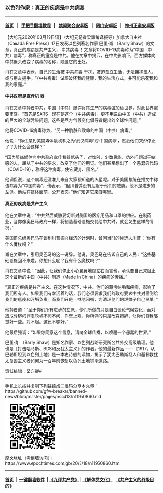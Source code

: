 ### 以色列作家：真正的疾病是中共病毒
------------------------

#### [首页](https://github.com/gfw-breaker/banned-news/blob/master/README.md) &nbsp;&nbsp;|&nbsp;&nbsp; [手把手翻墙教程](https://github.com/gfw-breaker/guides/wiki) &nbsp;&nbsp;|&nbsp;&nbsp; [禁闻聚合安卓版](https://github.com/gfw-breaker/bn-android) &nbsp;&nbsp;|&nbsp;&nbsp; [网门安卓版](https://github.com/oGate2/oGate) &nbsp;&nbsp;|&nbsp;&nbsp; [神州正道安卓版](https://github.com/SzzdOgate/update) 



<div><p>
 【大纪元2020年03月19日讯】（大纪元记者梁耀编译报导）加拿大自由社（Canada Free Press）17日发表以色列著名作家
 <ok href="https://www.epochtimes.com/gb/tag/%E5%B7%B4%E9%87%8C%C2%B7%E8%82%96.html">
  巴里·肖
 </ok>
 （Barry Shaw）的文章，真正的疾病是共产主义，
 <ok href="https://www.epochtimes.com/gb/tag/%E4%B8%AD%E5%85%B1%E7%97%85%E6%AF%92.html">
  中共病毒
 </ok>
 ！文章将COVID-19病毒称为“中国（中共）病毒”，称真正的瘟疫是中共。他在文章中揭示，在中共影响下，西方媒体向中共低头改变了病毒的名称，隐匿它的出处。
</p>
<p>
 肖在文章中表示，自己的生活被
 <ok href="https://www.epochtimes.com/gb/tag/%E4%B8%AD%E5%85%B1%E7%97%85%E6%AF%92.html">
  中共病毒
 </ok>
 干扰，被迫孤立生活，无法拥抱爱人，或与朋友握手。“（中共病毒）试图破坏我的健康，我的生活方式，并可能杀死我和我的家庭。”
</p>
<h4>
 <strong>
  中共政府是宣传机
 </strong>
 <strong>
  器
 </strong>
</h4>
<p>
 肖在文章中抨击中共，中国（中共）屡次将其生产的病毒强加给世界，对此世界需要审查。“首先是SARS，现在是这个（中共病毒），更不用说由中国（中共）造成的巨大的全球污染问题，这些是西方气候变化倡导者提出的全球性问题。”
</p>
<p>
 他将COVID-19病毒称为，“另一种肮脏和致命的中国（中共）病毒。”
</p>
<p>
 他说：“你注意到美国媒体最初称之为‘武汉病毒’或‘中国病毒’，然后他们突然停止了？为什么会这样？”
</p>
<p>
 “因为那些媒体向中共政府宣传机器低头了，对性别、少数民族、仇外问题过于敏感的人，屈从于中共的要求，改变了他们的用词。他们甚至想出了一个愚蠢的代码（COVID-19），称呼这种病毒，使它藏身、匿名。”
</p>
<p>
 他调侃说，这个病毒还没准儿来自大家都知道的火星呢。对于美国总统在推文中称该病毒为“中国病毒”，他表示，“但川普并没有屈服于他们的威胁。他不是进步的左派。他站在媒体面前，公开表态。”他们知道它来自哪里。
</p>
<h4>
 真正的疾病是共产主义
</h4>
<p>
 他在文章中说：“中共然后威胁要切断对美国的医疗用品和口罩的供应。在制药业，当你像奥巴马政府一样，将制造基础设施交付给中共时，就会发生这样的情况。”
</p>
<p>
 美国前总统奥巴马在谈到川普振兴经济的计划时，曾问当时的候选人川普：“你有什么魔杖吗？”
</p>
<p>
 肖在文章中，引用奥巴马的这一说辞。他说，奥巴马在告诉自己的人民：“这些基础设施回不来啦，你想什么呢？我有什么魔杖吗？”
</p>
<p>
 肖在文章中说：“因此，让我们停止小心翼翼地顾左右而言他，承认要自己来阻止这个最新的中国（中共）制造（Made In China）的疾病的传播。”
</p>
<p>
 “真正的疾病是共产主义。在这种情况下，中共、他们的藏污纳垢和疾病，影响了我们所有人。如果我们有幸活着的话，我们必须要求我们的政府要求中共对倾倒给我们的瘟疫和污垢负责。而我们只是一味地闭嘴，为清理他们的烂摊子自己买单。”
</p>
<p>
 他抨击道：“至于你们所有进步的左派，你们所做的只是自由谈论气候变化，而对造成污秽的罪恶政权不闻不问、作壁上观。你所做的只是改变措辞，让你们自我感觉好一些。对不起。这还不够好。”
</p>
<p>
 他最后强调：“如果你同意这个信息，请向全球传播，以唤醒一个愚蠢的世界。”
</p>
<p>
 <ok href="https://www.epochtimes.com/gb/tag/%E5%B7%B4%E9%87%8C%C2%B7%E8%82%96.html">
  巴里·肖
 </ok>
 （Barry Shaw）是知名作家、以色列战略研究所公共外交高级助理。他也是《打击哈马斯、BDS和反犹太主义》的作者。他的最新作品 ——《1917，从巴勒斯坦到以色列土地》是一本史诗般的读物，揭示了犹太巴勒斯坦人和基督教犹太复国主义者如何为一百年前恢复以色列土地铺平道路。
</p>
<p>
 责任编辑：岳东卿#
</p>
</div>
<hr/>
手机上长按并复制下列链接或二维码分享本文章：<br/>
https://github.com/gfw-breaker/banned-news/blob/master/pages/nsc413/n11950860.md <br/>
<a href='https://github.com/gfw-breaker/banned-news/blob/master/pages/nsc413/n11950860.md'><img src='https://github.com/gfw-breaker/banned-news/blob/master/pages/nsc413/n11950860.md.png'/></a> <br/>
原文地址（需翻墙访问）：https://www.epochtimes.com/gb/20/3/18/n11950860.htm


------------------------
#### [首页](https://github.com/gfw-breaker/banned-news/blob/master/README.md) &nbsp;|&nbsp; [一键翻墙软件](https://github.com/gfw-breaker/nogfw/blob/master/README.md) &nbsp;| [《九评共产党》](https://github.com/gfw-breaker/9ping.md/blob/master/README.md#九评之一评共产党是什么) | [《解体党文化》](https://github.com/gfw-breaker/jtdwh.md/blob/master/README.md) | [《共产主义的终极目的》](https://github.com/gfw-breaker/gczydzjmd.md/blob/master/README.md)


<img src='http://gfw-breaker.win/banned-news/pages/nsc413/n11950860.md' width='0px' height='0px'/>